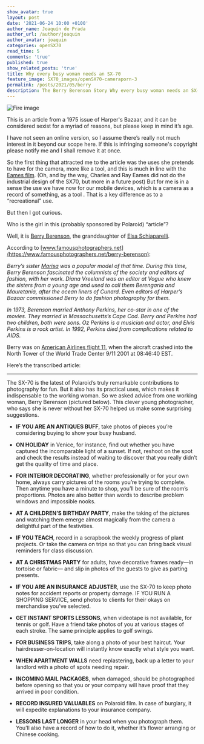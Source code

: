 ```yaml
---
show_avatar: true
layout: post
date: '2021-06-24 10:00 +0100'
author_name: Joaquín de Prada
author_url: /author/joaquin
author_avatar: joaquin
categories: openSX70
read_time: 5
comments: 'true'
published: true
show_related_posts: 'true'
title: Why every busy woman needs an SX-70
feature_image: SX70_images/openSX70-cameraporn-3
permalink: /posts/2021/05/berry
description: The Berry Berenson Story Why every busy woman needs an SX-70
---
```

![Fire image]({{site.url}}/{{site.baseurl}}img/2021/06/berry_berenson.jpg)

This is an article from a 1975 issue of Harper's Bazaar, and it can be considered sexist for a myriad of reasons, but please keep in mind it’s age.

I have not seen an online version, so I assume there’s really not much interest in it beyond our scope here. If this is infringing someone's copyright please notify me and I shall remove it at once.

So the first thing that attracted me to the article was the uses she pretends to have for the camera, more like a tool, and this is much in line with the [Eames film](https://www.eamesoffice.com/the-work/sx-70-polaroid/). (Oh, and by the way, Charles and Ray Eames did not do the industrial design of the SX70, but more in a future post) But for me is in a sense the use we have now for our mobile devices, which is a camera as a record of something, as a tool . That is a key difference as to a “recreational” use.

But then I got curious.

Who is the girl in this (probably sponsored by Polaroid) “article”?
 
Well, it is [Berry Berenson](https://en.wikipedia.org/wiki/Berry_Berenson), the granddaughter of [Elsa Schiaparelli](https://en.wikipedia.org/wiki/Elsa_Schiaparelli).

According to [www.famousphotographers.net](https://www.famousphotographers.net/berry-berenson):

*Berry’s sister [Marisa](https://en.wikipedia.org/wiki/Marisa_Berenson) was a popular model of that time. During this time, Berry Berenson fascinated the columnists of the society and editors of fashion, with her work.  Diana Vreeland was an editor at Vogue who knew the sisters from a young age and used to call them Berengaria and Mauretania, after the ocean liners of Cunard. Even editors of Harper’s Bazaar commissioned Berry to do fashion photography for them.*

*In 1973, Berenson married Anthony Perkins, her co-star in one of the movies. They married in Massachusetts’s Cape Cod. Berry and Perkins had two children, both were sons. Oz Perkins is a musician and actor, and Elvis Perkins is a rock artist. In 1992, Perkins died from complications related to AIDS.*

Berry was on [American Airlines flight 11](https://en.wikipedia.org/wiki/American_Airlines_Flight_11), when the aircraft crashed into the North Tower of the World Trade Center 9/11 2001 at 08:46:40 EST. 

Here’s the transcribed article:

-----

The SX-70 is the latest of Polaroid’s truly remarkable contributions to photography for fun. But it also has its practical uses, which makes it indispensable to the working woman. So we asked advice from one working woman, Berry Berenson (pictured below). This clever young photographer, who says she is never without her SX-70 helped us make some surprising suggestions.


 - **IF YOU ARE AN ANTIQUES BUFF**, take photos of pieces you’re considering buying to show your busy husband.

 - **ON HOLIDAY** in Venice, for instance, find out whether you have captured the incomparable light of a sunset. If not, reshoot on the spot and check the results instead of waiting to discover that you really didn’t get the quality of time and place.

 - **FOR INTERIOR DECORATING**, whether professionally or for your own home, always carry pictures of the rooms you’re trying to complete. Then anytime you have a minute to shop, you’ll be sure of the room’s proportions. Photos are also better than words to describe problem windows and impossible nooks.

 - **AT A CHILDREN’S BIRTHDAY PARTY**, make the taking of the pictures and watching them emerge almost magically from the camera a delightful part of the festivities.

 - **IF YOU TEACH**, record in a scrapbook the weekly progress of plant projects. Or take the camera on trips so that you can bring back visual reminders for class discussion.

 - **AT A CHRISTMAS PARTY** for adults, have decorative frames ready—in tortoise or fabric— and slip in photos of the guests to give as parting presents.

 - **IF YOU ARE AN INSURANCE ADJUSTER**, use the SX-70 to keep photo notes for accident reports or property damage. IF YOU RUN A SHOPPING SERVICE, send photos to clients for their okays on merchandise you’ve selected.

 - **GET INSTANT SPORTS LESSONS**, when videotape is not available, for tennis or golf. Have a friend take photos of you at various stages of each stroke. The same principle applies to golf swings.

 - **FOR BUSINESS TRIPS**, take along a photo of your best haircut. Your hairdresser-on-location will instantly know exactly what style you want. 

 - **WHEN APARTMENT WALLS** need replastering, back up a letter to your landlord with a photo of spots needing repair. 

 - **INCOMING MAIL PACKAGES**, when damaged, should be photographed before opening so that you or your company will have proof that they arrived in poor condition.

 - **RECORD INSURED VALUABLES** on Polaroid film. In case of burglary, it will expedite explanations to your insurance company.

 - **LESSONS LAST LONGER** in your head when you photograph them. You’ll also have a record of how to do it, whether it’s flower arranging or Chinese cooking.


